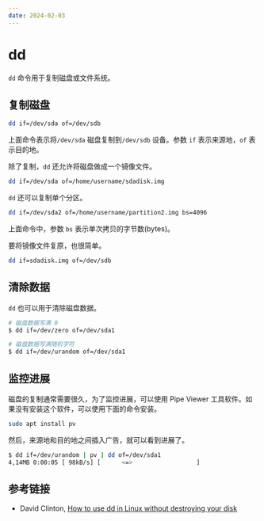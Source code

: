 ```yaml
---
date: 2024-02-03
---
```


# dd

`dd` 命令用于复制磁盘或文件系统。

## 复制磁盘

```bash
dd if=/dev/sda of=/dev/sdb
```

上面命令表示将`/dev/sda` 磁盘复制到`/dev/sdb` 设备。参数 `if` 表示来源地，`of` 表示目的地。

除了复制，`dd` 还允许将磁盘做成一个镜像文件。

```bash
dd if=/dev/sda of=/home/username/sdadisk.img
```

`dd` 还可以复制单个分区。

```bash
dd if=/dev/sda2 of=/home/username/partition2.img bs=4096
```

上面命令中，参数 `bs` 表示单次拷贝的字节数(bytes)。

要将镜像文件复原，也很简单。

```bash
dd if=sdadisk.img of=/dev/sdb
```

## 清除数据

`dd` 也可以用于清除磁盘数据。

```bash
# 磁盘数据写满 0
$ dd if=/dev/zero of=/dev/sda1

# 磁盘数据写满随机字符
$ dd if=/dev/urandom of=/dev/sda1
```

## 监控进展

磁盘的复制通常需要很久，为了监控进展，可以使用 Pipe Viewer 工具软件。如果没有安装这个软件，可以使用下面的命令安装。

```bash
sudo apt install pv
```

然后，来源地和目的地之间插入广告，就可以看到进展了。

```bash
$ dd if=/dev/urandom | pv | dd of=/dev/sda1
4,14MB 0:00:05 [ 98kB/s] [      <=>                  ]
```

## 参考链接

- David Clinton, [How to use dd in Linux without destroying your disk](https://opensource.com/article/18/7/how-use-dd-linux)
